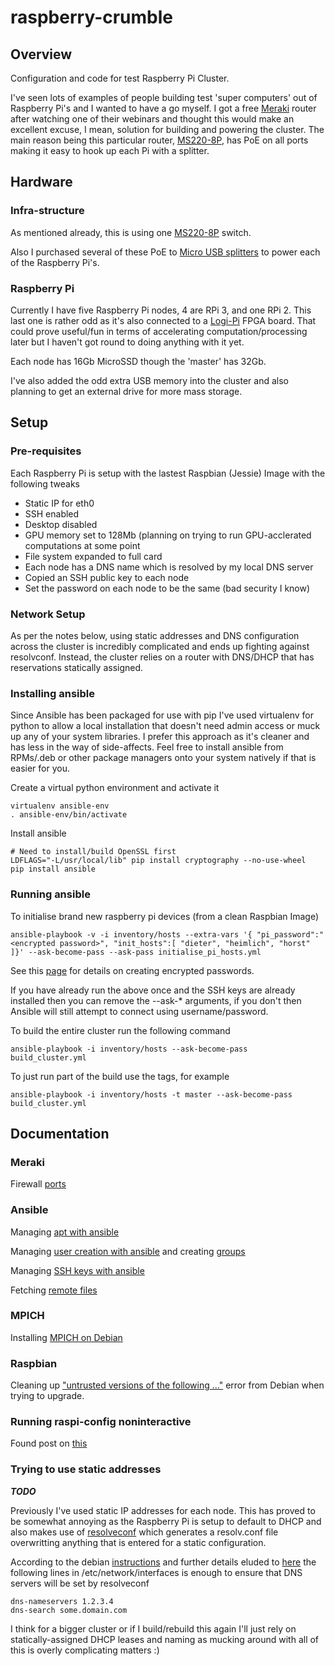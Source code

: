 # raspberry-crumble

## Overview

Configuration and code for test Raspberry Pi Cluster.

I've seen lots of examples of people building test 'super computers' out of Raspberry Pi's and I wanted to have a go myself.  I got a free [Meraki](https://meraki.cisco.com) router after watching one of their webinars and thought this would make an excellent excuse, I mean, solution for building and powering the cluster.  The main reason being this particular router, [MS220-8P](https://meraki.cisco.com/products/switches/ms220-8), has PoE on all ports making it easy to hook up each Pi with a splitter.


## Hardware

### Infra-structure

As mentioned already, this is using one [MS220-8P](https://meraki.cisco.com/products/switches/ms220-8) switch.

Also I purchased several of these PoE to [Micro USB splitters](https://www.amazon.co.uk/gp/product/B01H37XQP8/ref=oh_aui_detailpage_o03_s00?ie=UTF8&psc=1) to power each of the Raspberry Pi's.


### Raspberry Pi

Currently I have five Raspberry Pi nodes, 4 are RPi 3, and one RPi 2.  This last one is rather odd as it's also connected to a [Logi-Pi](http://valentfx.com/logi-pi/) FPGA board.  That could prove useful/fun in terms of accelerating computation/processing later but I haven't got round to doing anything with it yet.

Each node has 16Gb MicroSSD though the 'master' has 32Gb.

I've also added the odd extra USB memory into the cluster and also planning to get an external drive for more mass storage.


## Setup

### Pre-requisites

Each Raspberry Pi is setup with the lastest Raspbian (Jessie) Image with the following tweaks

* Static IP for eth0
* SSH enabled
* Desktop disabled
* GPU memory set to 128Mb (planning on trying to run GPU-acclerated computations at some point
* File system expanded to full card
* Each node has a DNS name which is resolved by my local DNS server
* Copied an SSH public key to each node
* Set the password on each node to be the same (bad security I know)

### Network Setup

As per the notes below, using static addresses and DNS configuration across the cluster 
is incredibly complicated and ends up fighting against resolvconf.  Instead, the cluster relies on 
a router with DNS/DHCP that has reservations statically assigned.   


### Installing ansible

Since Ansible has been packaged for use with pip I've used virtualenv for python to allow a local installation that doesn't need admin access or muck up any of your system libraries.  I prefer this approach as it's cleaner and has less in the way of side-affects.  Feel free to install ansible from RPMs/.deb or other package managers onto your system natively if that is easier for you.

Create a virtual python environment and activate it

```
virtualenv ansible-env
. ansible-env/bin/activate
```

Install ansible

```
# Need to install/build OpenSSL first 
LDFLAGS="-L/usr/local/lib" pip install cryptography --no-use-wheel
pip install ansible
```


### Running ansible

To initialise brand new raspberry pi devices (from a clean Raspbian Image)

```
ansible-playbook -v -i inventory/hosts --extra-vars '{ "pi_password":"<encrypted password>", "init_hosts":[ "dieter", "heimlich", "horst" ]}' --ask-become-pass --ask-pass initialise_pi_hosts.yml
```

See this [page](http://docs.ansible.com/ansible/latest/faq.html#how-do-i-generate-crypted-passwords-for-the-user-module) 
for details on creating encrypted passwords.

If you have already run the above once and the SSH keys are already installed then you can remove the --ask-* arguments, 
if you don't then Ansible will still attempt to connect using username/password.

To build the entire cluster run the following command

```
ansible-playbook -i inventory/hosts --ask-become-pass build_cluster.yml
```

To just run part of the build use the tags, for example

```
ansible-playbook -i inventory/hosts -t master --ask-become-pass build_cluster.yml
```


## Documentation

### Meraki

Firewall [ports](https://documentation.meraki.com/zGeneral_Administration/Other_Topics/Firewall_Rules_for_Cloud_Connectivity)


### Ansible

Managing [apt with ansible](http://docs.ansible.com/ansible/apt_module.html)

Managing [user creation with ansible](http://docs.ansible.com/ansible/user_module.html) and creating
[groups](http://docs.ansible.com/ansible/group_module.html)

Managing [SSH keys with ansible](http://blog.appliedinformaticsinc.com/how-to-manage-ssh-keys-using-ansible/)

Fetching [remote files](http://docs.ansible.com/ansible/fetch_module.html)


### MPICH

Installing [MPICH on Debian](http://www.cslu.ogi.edu/~zak/debianclusters/Installing_MPICH)


### Raspbian

Cleaning up ["untrusted versions of the following ..."](http://serverfault.com/questions/444798/debian-warning-untrusted-versions-of-the-following-packages-will-be-installe)
error from Debian when trying to upgrade.


### Running raspi-config noninteractive

Found post on [this](https://www.raspberrypi.org/forums/viewtopic.php?f=63&t=21632)

### Trying to use static addresses

***TODO***

Previously I've used static IP addresses for each node.  This has proved to be somewhat annoying as 
the Raspberry Pi is setup to default to DHCP and also makes use of 
[resolveconf](http://manpages.ubuntu.com/manpages/zesty/man8/resolvconf.8.html) 
which generates a resolv.conf file overwritting anything that is entered for a static configuration. 

According to the debian [instructions](https://wiki.debian.org/NetworkConfiguration#The_resolvconf_program)
and further details eluded to [here](https://wiki.debian.org/NetworkConfiguration#A.2Fetc.2Fnetwork.2Finterfaces)
the following lines in /etc/network/interfaces is enough to ensure that DNS servers will be set by resolveconf

```
dns-nameservers 1.2.3.4
dns-search some.domain.com
```

I think for a bigger cluster or if I build/rebuild this again I'll just rely on statically-assigned
DHCP leases and naming as mucking around with all of this is overly complicating matters :)
